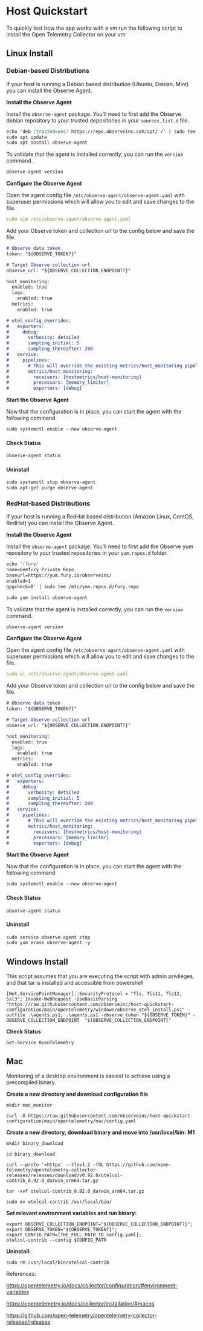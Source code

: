 # Host Quickstart
To quickly test how the app works with a vm run the following script to install the Open Telemetry Collector on your vm:

## Linux Install

### Debian-based Distributions
If your host is running a Debian based distribution (Ubuntu, Debian, Mint) you can install the Observe Agent. 

**Install the Observe Agent**

Install the `observe-agent` package. You’ll need to first add the Observe debian repository to your trusted depositories in your `sources.list.d` file.

```markdown
echo 'deb [trusted=yes] https://repo.observeinc.com/apt/ /' | sudo tee /etc/apt/sources.list.d/observeinc.list
sudo apt update
sudo apt install observe-agent
```

To validate that the agent is installed correctly, you can run the `version` command. 

```markdown
observe-agent version
```

**Configure the Observe Agent**

Open the agent config file `/etc/observe-agent/observe-agent.yaml` with superuser permissions which will allow you to edit and save changes to the file.

```yaml
sudo vim /etc/observe-agent/observe-agent.yaml
```

Add your Observe token and collection url to the config below and save the file. 

```markdown
# Observe data token
token: "${OBSERVE_TOKEN?}"

# Target Observe collection url
observe_url: "${OBSERVE_COLLECTION_ENDPOINT?}"

host_monitoring:
  enabled: true
  logs: 
    enabled: true
  metrics:
    enabled: true

# otel_config_overrides:
#   exporters:
#     debug:
#       verbosity: detailed
#       sampling_initial: 5
#       sampling_thereafter: 200
#   service:
#     pipelines:
#       # This will override the existing metrics/host_monitoring pipeline and output to stdout debug instead
#       metrics/host_monitoring:
#         receivers: [hostmetrics/host-monitoring]
#         processors: [memory_limiter]
#         exporters: [debug]
```

**Start the Observe Agent**

Now that the configuration is in place, you can start the agent with the following command

```markdown
sudo systemctl enable --now observe-agent
```

#### Check Status
```markdown
observe-agent status
```

#### Uninstall
```markdown
sudo systemctl stop observe-agent
sudo apt-get purge observe-agent
```

### RedHat-based Distributions
If your host is running a RedHat based distribution (Amazon Linux, CentOS, RedHat) you can install the Observe Agent. 

**Install the Observe Agent**

Install the `observe-agent` package. You’ll need to first add the Observe yum repository to your trusted repositories in your `yum.repos.d` folder.

```markdown
echo '[fury]
name=Gemfury Private Repo
baseurl=https://yum.fury.io/observeinc/
enabled=1
gpgcheck=0' | sudo tee /etc/yum.repos.d/fury.repo

sudo yum install observe-agent
```

To validate that the agent is installed correctly, you can run the `version` command. 

```markdown
observe-agent version
```

**Configure the Observe Agent**

Open the agent config file `/etc/observe-agent/observe-agent.yaml` with superuser permissions which will allow you to edit and save changes to the file.

```yaml
sudo vi /etc/observe-agent/observe-agent.yaml
```

Add your Observe token and collection url to the config below and save the file. 

```markdown
# Observe data token
token: "${OBSERVE_TOKEN?}"

# Target Observe collection url
observe_url: "${OBSERVE_COLLECTION_ENDPOINT?}"

host_monitoring:
  enabled: true
  logs: 
    enabled: true
  metrics:
    enabled: true

# otel_config_overrides:
#   exporters:
#     debug:
#       verbosity: detailed
#       sampling_initial: 5
#       sampling_thereafter: 200
#   service:
#     pipelines:
#       # This will override the existing metrics/host_monitoring pipeline and output to stdout debug instead
#       metrics/host_monitoring:
#         receivers: [hostmetrics/host-monitoring]
#         processors: [memory_limiter]
#         exporters: [debug]
```

**Start the Observe Agent**

Now that the configuration is in place, you can start the agent with the following command

```markdown
sudo systemctl enable --now observe-agent
```

#### Check Status
```markdown
observe-agent status
```

#### Uninstall
```markdown
sudo service observe-agent stop
sudo yum erase observe-agent -y
```

## Windows Install
This script assumes that you are executing the script with admin privileges, and that tar is installed and accessible from powershell

```
[Net.ServicePointManager]::SecurityProtocol = "Tls, Tls11, Tls12, Ssl3"; Invoke-WebRequest -UseBasicParsing "https://raw.githubusercontent.com/observeinc/host-quickstart-configuration/main/opentelemetry/windows/observe_otel_install.ps1" -outfile .\agents.ps1; .\agents.ps1 -observe_token "${OBSERVE_TOKEN}" -OBSERVE_COLLECTION_ENDPOINT  "${OBSERVE_COLLECTION_ENDPOINT}"

```

**Check Status**
```
Get-Service OpenTelemetry
```

## Mac

Monitoring of a desktop environment is easiest to achieve using a precompiled binary.

**Create a new directory and download configuration file**
```
mkdir mac_monitor

curl -O https://raw.githubusercontent.com/observeinc/host-quickstart-configuration/main/opentelemetry/mac/config.yaml
```

**Create a new directory, download binary and move into /usr/local/bin:**
**M1**
```
mkdir binary_download

cd binary_download

curl --proto '=https' --tlsv1.2 -fOL https://github.com/open-telemetry/opentelemetry-collector-releases/releases/download/v0.92.0/otelcol-contrib_0.92.0_darwin_arm64.tar.gz

tar -xvf otelcol-contrib_0.92.0_darwin_arm64.tar.gz

sudo mv otelcol-contrib /usr/local/bin/

```

**Set relevant environment variables and run binary:**

```
export OBSERVE_COLLECTION_ENDPOINT="${OBSERVE_COLLECTION_ENDPOINT?}"; 
export OBSERVE_TOKEN="${OBSERVE_TOKEN?}"; 
export CONFIG_PATH=[THE_FULL_PATH_TO_config.yaml]; 
otelcol-contrib --config $CONFIG_PATH
```

**Uninstall:**

```
sudo rm /usr/local/bin/otelcol-contrib
```

References:

https://opentelemetry.io/docs/collector/configuration/#environment-variables

https://opentelemetry.io/docs/collector/installation/#macos

https://github.com/open-telemetry/opentelemetry-collector-releases/releases
